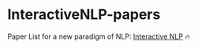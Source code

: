 # InteractiveNLP-papers
Paper List for a new paradigm of NLP: [Interactive NLP](https://arxiv.org/abs/2305.13246) :fire:
